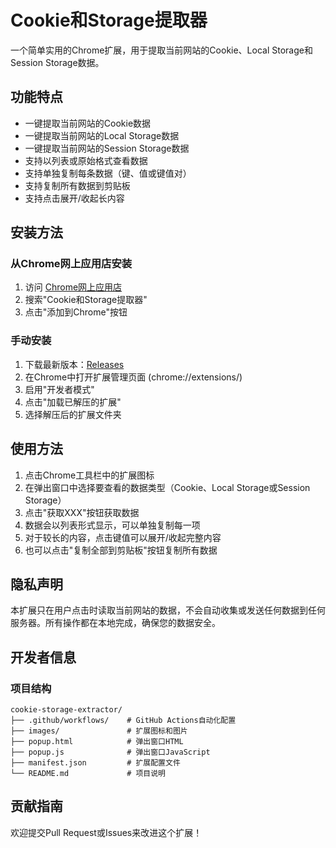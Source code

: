 # Cookie和Storage提取器

一个简单实用的Chrome扩展，用于提取当前网站的Cookie、Local Storage和Session Storage数据。

## 功能特点

- 一键提取当前网站的Cookie数据
- 一键提取当前网站的Local Storage数据
- 一键提取当前网站的Session Storage数据
- 支持以列表或原始格式查看数据
- 支持单独复制每条数据（键、值或键值对）
- 支持复制所有数据到剪贴板
- 支持点击展开/收起长内容

## 安装方法

### 从Chrome网上应用店安装
1. 访问 [Chrome网上应用店](https://chromewebstore.google.com/detail/glomgihfckpdpjgidnfkcmaemljkimgk?utm_source=item-share-cb)
2. 搜索"Cookie和Storage提取器"
3. 点击"添加到Chrome"按钮

### 手动安装
1. 下载最新版本：[Releases](https://github.com/MurphyZX/Cookie-Storage/releases)
2. 在Chrome中打开扩展管理页面 (chrome://extensions/)
3. 启用"开发者模式"
4. 点击"加载已解压的扩展"
5. 选择解压后的扩展文件夹

## 使用方法

1. 点击Chrome工具栏中的扩展图标
2. 在弹出窗口中选择要查看的数据类型（Cookie、Local Storage或Session Storage）
3. 点击"获取XXX"按钮获取数据
4. 数据会以列表形式显示，可以单独复制每一项
5. 对于较长的内容，点击键值可以展开/收起完整内容
6. 也可以点击"复制全部到剪贴板"按钮复制所有数据

## 隐私声明

本扩展只在用户点击时读取当前网站的数据，不会自动收集或发送任何数据到任何服务器。所有操作都在本地完成，确保您的数据安全。

## 开发者信息

### 项目结构
```
cookie-storage-extractor/
├── .github/workflows/    # GitHub Actions自动化配置
├── images/               # 扩展图标和图片
├── popup.html            # 弹出窗口HTML
├── popup.js              # 弹出窗口JavaScript
├── manifest.json         # 扩展配置文件
└── README.md             # 项目说明
```

## 贡献指南

欢迎提交Pull Request或Issues来改进这个扩展！ 
